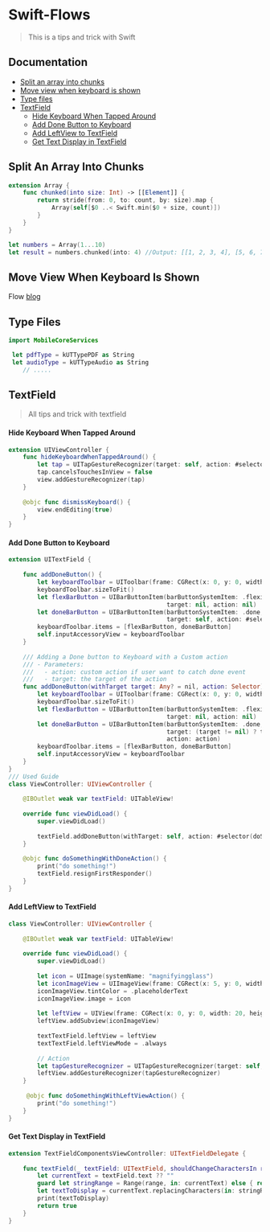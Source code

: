 
# Swift-Flows
> This is a tips and trick with Swift

## Documentation

* [Split an array into chunks](#split-an-array-into-chunks)
* [Move view when keyboard is shown](#move-view-when-keyboard-is-shown)
* [Type files](#type-files)
* [TextField](#textfield)
    - [Hide Keyboard When Tapped Around](#hide-keyboard-when-tapped-around)
    - [Add Done Button to Keyboard](#add-done-button-to-keyboard)
    - [Add LeftView to TextField](#add-leftview-to-textfield)
    - [Get Text Display in TextField](#get-text-display-in-textfield)


## Split An Array Into Chunks
```swift
extension Array {
    func chunked(into size: Int) -> [[Element]] {
        return stride(from: 0, to: count, by: size).map {
            Array(self[$0 ..< Swift.min($0 + size, count)])
        }
    }
}

let numbers = Array(1...10)
let result = numbers.chunked(into: 4) //Output: [[1, 2, 3, 4], [5, 6, 7, 8], [9, 10]]
```

## Move View When Keyboard Is Shown
Flow [blog](https://fluffy.es/move-view-when-keyboard-is-shown/)

## Type Files
```swift
import MobileCoreServices

 let pdfType = kUTTypePDF as String
 let audioType = kUTTypeAudio as String
    // .....
```

## TextField
> All tips and trick with textfield

#### Hide Keyboard When Tapped Around

```swift
extension UIViewController {
    func hideKeyboardWhenTappedAround() {
        let tap = UITapGestureRecognizer(target: self, action: #selector(UIViewController.dismissKeyboard))
        tap.cancelsTouchesInView = false
        view.addGestureRecognizer(tap)
    }
    
    @objc func dismissKeyboard() {
        view.endEditing(true)
    }
}
```
#### Add Done Button to Keyboard

```swift
extension UITextField {
    
    func addDoneButton() {
        let keyboardToolbar = UIToolbar(frame: CGRect(x: 0, y: 0, width: UIScreen.main.bounds.width, height: 40))
        keyboardToolbar.sizeToFit()
        let flexBarButton = UIBarButtonItem(barButtonSystemItem: .flexibleSpace,
                                            target: nil, action: nil)
        let doneBarButton = UIBarButtonItem(barButtonSystemItem: .done,
                                            target: self, action: #selector(UIView.endEditing(_:)))
        keyboardToolbar.items = [flexBarButton, doneBarButton]
        self.inputAccessoryView = keyboardToolbar
    }
    
    /// Adding a Done button to Keyboard with a Custom action
    /// - Parameters:
    ///   - action: custom action if user want to catch done event
    ///   - target: the target of the action
    func addDoneButton(withTarget target: Any? = nil, action: Selector) {
        let keyboardToolbar = UIToolbar(frame: CGRect(x: 0, y: 0, width: UIScreen.main.bounds.width, height: 40))
        keyboardToolbar.sizeToFit()
        let flexBarButton = UIBarButtonItem(barButtonSystemItem: .flexibleSpace,
                                            target: nil, action: nil)
        let doneBarButton = UIBarButtonItem(barButtonSystemItem: .done,
                                            target: (target != nil) ? target : self,
                                            action: action)
        keyboardToolbar.items = [flexBarButton, doneBarButton]
        self.inputAccessoryView = keyboardToolbar
    }
}
/// Used Guide
class ViewController: UIViewController {
    
    @IBOutlet weak var textField: UITableView!
    
    override func viewDidLoad() {
        super.viewDidLoad()
        
        textField.addDoneButton(withTarget: self, action: #selector(doSomethingWithDoneAction))
    }
    
    @objc func doSomethingWithDoneAction() {
        print("do something!")
        textField.resignFirstResponder()
    }
}
```
#### Add LeftView to TextField

```swift
class ViewController: UIViewController {
    
    @IBOutlet weak var textField: UITableView!
    
    override func viewDidLoad() {
        super.viewDidLoad()
        
        let icon = UIImage(systemName: "magnifyingglass")
        let iconImageView = UIImageView(frame: CGRect(x: 5, y: 0, width: 20, height: 20))
        iconImageView.tintColor = .placeholderText
        iconImageView.image = icon
        
        let leftView = UIView(frame: CGRect(x: 0, y: 0, width: 20, height: 20))
        leftView.addSubview(iconImageView)
      
        textTextField.leftView = leftView
        textTextField.leftViewMode = .always
        
        // Action
        let tapGestureRecognizer = UITapGestureRecognizer(target: self, action: #selector(doSomethingWithLeftViewAction))
        leftView.addGestureRecognizer(tapGestureRecognizer)
    }
    
     @objc func doSomethingWithLeftViewAction() {
        print("do something!")
    }
}
```
#### Get Text Display in TextField
```swift
extension TextFieldComponentsViewController: UITextFieldDelegate {
    
    func textField(_ textField: UITextField, shouldChangeCharactersIn range: NSRange, replacementString string: String) -> Bool {
        let currentText = textField.text ?? ""
        guard let stringRange = Range(range, in: currentText) else { return false }
        let textToDisplay = currentText.replacingCharacters(in: stringRange, with: string)
        print(textToDisplay)
        return true
    }
}
```





